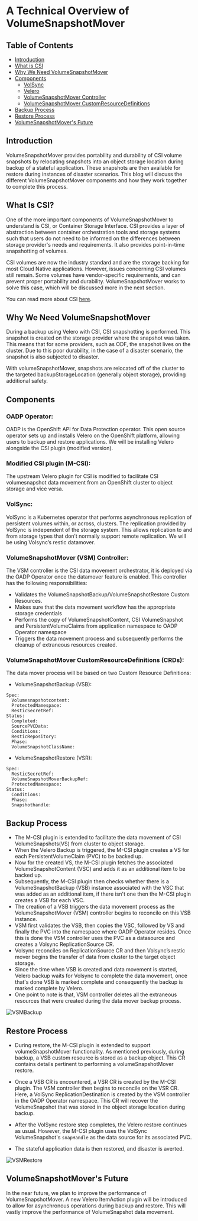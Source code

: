 # A Technical Overview of VolumeSnapshotMover

## Table of Contents
- [Introduction](#introduction)
- [What is CSI](#what-is-csi)
- [Why We Need VolumeSnapshotMover](#why-we-need-volumesnapshotmover)
- [Components](#components)
  - [VolSync](#volsync)
  - [Velero](#velero)
  - [VolumeSnapshotMover Controller](#volumesnapshotmover-controller)
  - [VolumeSnapshotMover CustomResourceDefinitions](#volumesnapshotmover-customresourcedefinitions)
- [Backup Process](#backup-process)
- [Restore Process](#restore-process)
- [VolumeSnapshotMover's Future](#volumesnapshotmovers-future)


## Introduction

VolumeSnapshotMover provides portability and durability of CSI volume snapshots 
by relocating snapshots into an object storage location during backup of a 
stateful application. These snapshots are then available for restore during 
instances of disaster scenarios. This blog will discuss the different 
VolumeSnapshotMover components and how they work together to complete this 
process.


## What Is CSI?

One of the more important components of VolumeSnapshotMover to understand is CSI, 
or Container Storage Interface. CSI provides a layer of abstraction between container 
orchestration tools and storage systems such that users do not need to be 
informed on the differences between storage provider's needs and requirements.
It also provides point-in-time snapshotting of volumes.

CSI volumes are now the industry standard and are the storage backing for most 
Cloud Native applications. 
However, issues concerning CSI volumes still remain. Some volumes have 
vendor-specific requirements, and can prevent proper portability and durability. 
VolumeSnapshotMover works to solve this case, which will be
discussed more in the next section.

You can read more about CSI [here](https://kubernetes-csi.github.io/docs/). 


## Why We Need VolumeSnapshotMover

During a backup using Velero with CSI, CSI snapshotting is performed. This 
snapshot is created on the storage provider where the snapshot was taken. 
This means that for some providers, such as ODF, the snapshot lives on the 
cluster. Due to this poor durability, in the case of a disaster scenario, the 
snapshot is also subjected to disaster.  

With volumeSnapshotMover, snapshots are relocated off of the cluster to the 
targeted backupStorageLocation (generally object storage), providing additional safety. 


## Components

### OADP Operator: 
OADP is the OpenShift API for Data Protection operator. This open source operator sets up and installs Velero on the OpenShift platform, allowing users to backup and restore applications. 
We will be installing Velero alongside the CSI plugin (modified version).

### Modified CSI plugin (M-CSI):  
The upstream Velero plugin for CSI is modified to facilitate CSI volumesnapshot data movement from an OpenShift cluster to object storage and vice versa.

### VolSync:
VolSync is a Kubernetes operator that performs asynchronous replication of persistent volumes within, or across, clusters. The replication provided by VolSync is independent of the storage system. This allows replication to and from storage types that don’t normally support remote replication. 
We will be using Volsync’s restic datamover.

### VolumeSnapshotMover (VSM) Controller:
The VSM controller is the CSI data movement orchestrator, it is deployed via the OADP Operator once the datamover feature is enabled. This controller has the following responsibilities:
- Validates the VolumeSnapshotBackup/VolumeSnapshotRestore Custom Resources.
- Makes sure that the data movement workflow has the appropriate storage credentials
- Performs the copy of VolumeSnapshotContent, CSI VolumeSnapshot and PersistentVolumeClaims from application namespace to OADP Operator namespace
- Triggers the data movement process and subsequently performs the cleanup of extraneous resources created.

### VolumeSnapshotMover CustomResourceDefinitions (CRDs):
The data mover process will be based on two Custom Resource Definitions:
- VolumeSnapshotBackup (VSB):
```
Spec:
  Volumesnapshotcontent:
  ProtectedNamespace:
  ResticSecretRef:
Status:
  Completed:
  SourcePVCData:
  Conditions:
  ResticRepository:
  Phase:
  VolumeSnapshotClassName:  
```
- VolumeSnapshotRestore (VSR):
```
Spec:
  ResticSecretRef:
  VolumeSnapshotMoverBackupRef:
  ProtectedNamespace:
Status:
  Conditions:
  Phase:
  Snapshothandle:
```

## Backup Process

- The M-CSI plugin is extended to facilitate the data movement of CSI VolumeSnapshots(VS) from cluster to object storage.
- When the Velero Backup is triggered, the M-CSI plugin creates a VS for each PersistentVolumeClaim (PVC) to be backed up.
- Now for the created VS, the M-CSI plugin fetches the associated VolumeSnapshotContent (VSC) and adds it as an additional item to be backed up.
- Subsequently, the M-CSI plugin then checks whether there is a VolumeSnapshotBackup (VSB) instance associated with the VSC that was added as an additional item, if there isn't one then the M-CSI plugin creates a VSB for each VSC.
- The creation of a VSB triggers the data movement process as the VolumeSnapshotMover (VSM) controller begins to reconcile on this VSB instance.
- VSM first validates the VSB, then copies the VSC, followed by VS and finally the PVC into the namespace where OADP Operator resides. Once this is done the VSM controller uses the PVC as a datasource and creates a Volsync ReplicationSource CR.
- Volsync reconciles on ReplicationSource CR and then Volsync’s restic mover begins the transfer of data from cluster to the target object storage.
- Since the time when VSB is created and data movement is started, Velero backup waits for Volsync to complete the data movement, once that's done VSB is marked complete and consequently the backup is marked complete by Velero.
- One point to note is that, VSM controller deletes all the extraneous resources that were created during the data mover backup process.


![VSMBackup](dataMoverBackup.png)



## Restore Process

- During restore, the M-CSI plugin is extended to support volumeSnapshotMover 
functionality. As mentioned previously, during backup, a VSB custom 
resource is stored as a backup object. This CR contains details pertinent to 
performing a volumeSnapshotMover restore. 

- Once a VSB CR is encountered, a VSR CR is created by the M-CSI plugin. The VSM controller 
then begins to reconcile on the VSR CR. Here, a VolSync ReplicationDestination is created by the VSM controller in the 
OADP Operator namespace. This CR will recover the VolumeSnapshot that was 
stored in the object storage location during backup. 

- After the VolSync restore step completes, the Velero restore continues as usual. 
However, the M-CSI plugin uses the VolSync VolumeSnapshot's `snapHandle` 
as the data source for its associated PVC.  

- The stateful application data is then restored, and disaster is averted.


![VSMRestore](dataMoverRestore.png)

## VolumeSnapshotMover's Future

In the near future, we plan to improve the performance of VolumeSnapshotMover. 
A new Velero ItemAction plugin will be introduced to allow for asynchronous 
operations during backup and restore. This will vastly improve the performance of 
VolumeSnapshot data movement.
